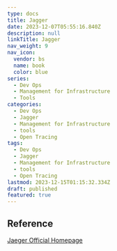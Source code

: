 ```yaml
---
type: docs
title: Jagger
date: 2023-12-07T05:55:16.840Z
description: null
linkTitle: Jagger
nav_weight: 9
nav_icon:
  vendor: bs
  name: book
  color: blue
series:
  - Dev Ops
  - Management for Infrastructure
  - Tools
categories:
  - Dev Ops
  - Jagger
  - Management for Infrastructure
  - tools
  - Open Tracing
tags:
  - Dev Ops
  - Jagger
  - Management for Infrastructure
  - tools
  - Open Tracing
lastmod: 2023-12-15T01:15:32.334Z
draft: published
featured: true
---
```


## Reference

[Jaeger Official Homepage](https://www.jaegertracing.io/)
